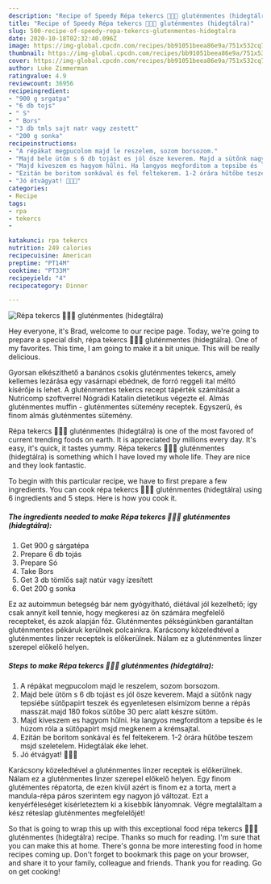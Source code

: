 ```yaml
---
description: "Recipe of Speedy Répa tekercs 🥕🧀🥓 gluténmentes (hidegtálra)"
title: "Recipe of Speedy Répa tekercs 🥕🧀🥓 gluténmentes (hidegtálra)"
slug: 500-recipe-of-speedy-repa-tekercs-glutenmentes-hidegtalra
date: 2020-10-18T02:32:40.096Z
image: https://img-global.cpcdn.com/recipes/bb91051beea86e9a/751x532cq70/repa-tekercs-🥕🧀🥓-glutenmentes-hidegtalra-recept-foto.jpg
thumbnail: https://img-global.cpcdn.com/recipes/bb91051beea86e9a/751x532cq70/repa-tekercs-🥕🧀🥓-glutenmentes-hidegtalra-recept-foto.jpg
cover: https://img-global.cpcdn.com/recipes/bb91051beea86e9a/751x532cq70/repa-tekercs-🥕🧀🥓-glutenmentes-hidegtalra-recept-foto.jpg
author: Luke Zimmerman
ratingvalue: 4.9
reviewcount: 36956
recipeingredient:
- "900 g srgatpa"
- "6 db tojs"
- " S"
- " Bors"
- "3 db tmls sajt natr vagy zestett"
- "200 g sonka"
recipeinstructions:
- "A répákat megpucolom majd le reszelem, sozom borsozom."
- "Majd bele ütöm s 6 db tojást es jól ösze keverem. Majd a sütőnk nagy tepsiébe sütőpapirt teszek és egyenletesen elsimízom benne a répás masszát.majd 180 fokos sütőbe 30 perc alatt készre sütöm."
- "Majd kiveszem es hagyom hűlni. Ha langyos megforditom a tepsibe és le húzom róla a sütőpapírt msjd megkenem a krémsajtal."
- "Ezitán be boritom sonkával és fel feltekerem. 1-2 órára hűtőbe teszem msjd szeletelem. Hidegtálak éke lehet."
- "Jó étvágyat! 🤩🤤🤩"
categories:
- Recipe
tags:
- rpa
- tekercs
- 

katakunci: rpa tekercs  
nutrition: 249 calories
recipecuisine: American
preptime: "PT14M"
cooktime: "PT33M"
recipeyield: "4"
recipecategory: Dinner

---
```



![Répa tekercs 🥕🧀🥓 gluténmentes (hidegtálra)](https://img-global.cpcdn.com/recipes/bb91051beea86e9a/751x532cq70/repa-tekercs-🥕🧀🥓-glutenmentes-hidegtalra-recept-foto.jpg)

Hey everyone, it's Brad, welcome to our recipe page. Today, we're going to prepare a special dish, répa tekercs 🥕🧀🥓 gluténmentes (hidegtálra). One of my favorites. This time, I am going to make it a bit unique. This will be really delicious.

Gyorsan elkészíthető a banános csokis gluténmentes tekercs, amely kellemes lezárása egy vasárnapi ebédnek, de forró reggeli ital méltó kísérője is lehet. A gluténmentes tekercs recept tápérték számítását a Nutricomp szoftverrel Nógrádi Katalin dietetikus végezte el. Almás gluténmentes muffin - gluténmentes sütemény receptek. Egyszerű, és finom almás gluténmentes sütemény.

Répa tekercs 🥕🧀🥓 gluténmentes (hidegtálra) is one of the most favored of current trending foods on earth. It is appreciated by millions every day. It's easy, it's quick, it tastes yummy. Répa tekercs 🥕🧀🥓 gluténmentes (hidegtálra) is something which I have loved my whole life. They are nice and they look fantastic.


To begin with this particular recipe, we have to first prepare a few ingredients. You can cook répa tekercs 🥕🧀🥓 gluténmentes (hidegtálra) using 6 ingredients and 5 steps. Here is how you cook it.

<!--inarticleads1-->

##### The ingredients needed to make Répa tekercs 🥕🧀🥓 gluténmentes (hidegtálra):

1. Get 900 g sárgatépa
1. Prepare 6 db tojás
1. Prepare  Só
1. Take  Bors
1. Get 3 db tömlős sajt natúr vagy ízesített
1. Get 200 g sonka


Ez az autoimmun betegség bár nem gyógyítható, diétával jól kezelhető; így csak annyit kell tennie, hogy megkeresi az ön számára megfelelő recepteket, és azok alapján főz. Gluténmentes pékségünkben garantáltan gluténmentes pékáruk kerülnek polcainkra. Karácsony közeledtével a gluténmentes linzer receptek is előkerülnek. Nálam ez a gluténmentes linzer szerepel előkelő helyen. 

<!--inarticleads2-->

##### Steps to make Répa tekercs 🥕🧀🥓 gluténmentes (hidegtálra):

1. A répákat megpucolom majd le reszelem, sozom borsozom.
1. Majd bele ütöm s 6 db tojást es jól ösze keverem. Majd a sütőnk nagy tepsiébe sütőpapirt teszek és egyenletesen elsimízom benne a répás masszát.majd 180 fokos sütőbe 30 perc alatt készre sütöm.
1. Majd kiveszem es hagyom hűlni. Ha langyos megforditom a tepsibe és le húzom róla a sütőpapírt msjd megkenem a krémsajtal.
1. Ezitán be boritom sonkával és fel feltekerem. 1-2 órára hűtőbe teszem msjd szeletelem. Hidegtálak éke lehet.
1. Jó étvágyat! 🤩🤤🤩


Karácsony közeledtével a gluténmentes linzer receptek is előkerülnek. Nálam ez a gluténmentes linzer szerepel előkelő helyen. Egy finom glutémentes répatorta, de ezen kívül azért is finom ez a torta, mert a mandula-répa páros szerintem egy nagyon jó változat. Ezt a kenyérféleséget kísérleteztem ki a kisebbik lányomnak. Végre megtaláltam a kész réteslap gluténmentes megfelelőjét! 

So that is going to wrap this up with this exceptional food répa tekercs 🥕🧀🥓 gluténmentes (hidegtálra) recipe. Thanks so much for reading. I'm sure that you can make this at home. There's gonna be more interesting food in home recipes coming up. Don't forget to bookmark this page on your browser, and share it to your family, colleague and friends. Thank you for reading. Go on get cooking!
